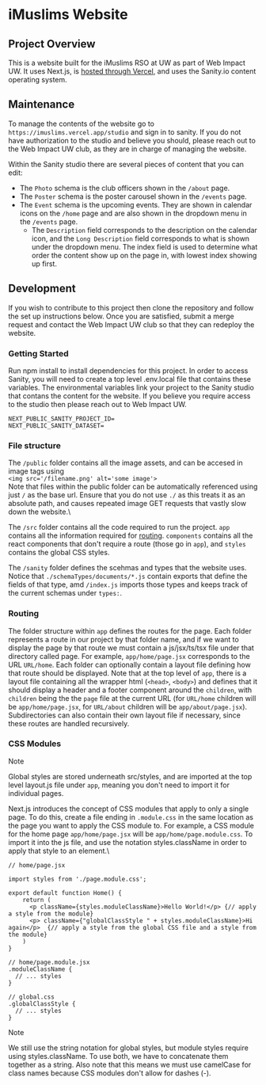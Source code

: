 # iMuslims Website

## Project Overview
This is a website built for the iMuslims RSO at UW as part of Web Impact UW. It uses Next.js, is [hosted through Vercel](https://imuslims.vercel.app), and uses the Sanity.io content operating system.

## Maintenance
To manage the contents of the website go to `https://imuslims.vercel.app/studio` and sign in to sanity. If you do not have authorization to the studio and believe you should, please reach out to the Web Impact UW club, as they are in charge of managing the website.

Within the Sanity studio there are several pieces of content that you can edit:
- The `Photo` schema is the club officers shown in the `/about` page.
- The `Poster` schema is the poster carousel shown in the `/events` page.
- The `Event` schema is the upcoming events. They are shown in calendar icons on the `/home` page and are also shown in the dropdown menu in the `/events` page.
  - The `Description` field corresponds to the description on the calendar icon, and the `Long Description` field corresponds to what is shown under the dropdown menu.
The index field is used to determine what order the content show up on the page in, with lowest index showing up first.

## Development
If you wish to contribute to this project then clone the repository and follow the set up instructions below. Once you are satisfied, submit a merge request and contact the Web Impact UW club so that they can redeploy the website.

### Getting Started
Run npm install to install dependencies for this project. In order to access Sanity, you will need to create a top level .env.local file that contains these variables. The environmental variables link your project to the Sanity studio that contans the content for the website. If you believe you require access to the studio then please reach out to Web Impact UW.
```env
NEXT_PUBLIC_SANITY_PROJECT_ID=
NEXT_PUBLIC_SANITY_DATASET=
```

### File structure
The `/public` folder contains all the image assets, and can be accesed in image tags using\
`<img src='/filename.png' alt='some image'>`\
Note that files within the public folder can be automatically referenced using just `/` as the base url. Ensure that you do not use `./` as this treats it as an absolute path, and causes repeated image GET requests that vastly slow down the website.\\

The `/src` folder contains all the code required to run the project. `app` contains all the information required for [routing](https://github.com/JimmyALiu/iMuslims/blob/migrate-nextjs/README.md#routing). `components` contains all the react components that don't require a route (those go in `app`), and `styles` contains the global CSS styles.

The `/sanity` folder defines the scehmas and types that the website uses. Notice that `./schemaTypes/documents/*.js` contain exports that define the fields of that type, amd `/index.js` imports those types and keeps track of the current schemas under `types:`.

### Routing
The folder structure within `app` defines the routes for the page. Each folder represents a route in our project by that folder name, and if we want to display the page by that route we must contain a js/jsx/ts/tsx file under that directory called page. For example, `app/home/page.jsx` corresponds to the URL `URL/home`. Each folder can optionally contain a layout file defining how that route should be displayed. Note that at the top level of `app`, there is a layout file containing all the wrapper html (`<head>`, `<body>`) and defines that it should display a header and a footer component around the `children`, with `children` being the the `page` file at the current URL (for `URL/home` children will be `app/home/page.jsx`, for `URL/about` children will be `app/about/page.jsx`). Subdirectories can also contain their own layout file if necessary, since these routes are handled recursively.

### CSS Modules
> [!NOTE]
> Global styles are stored underneath src/styles, and are imported at the top level layout.js file under `app`, meaning you don't need to import it for individual pages.

Next.js introduces the concept of CSS modules that apply to only a single page. To do this, create a file ending in `.module.css` in the same location as the page you want to apply the CSS module to. For example, a CSS module for the home page `app/home/page.jsx` will be `app/home/page.module.css`. To import it into the js file, and use the notation styles.className in order to apply that style to an element.\
```
// home/page.jsx

import styles from './page.module.css';

export default function Home() {
    return (
      <p className={styles.moduleClassName}>Hello World!</p> {// apply a style from the module}
      <p> className={"globalClassStyle " + styles.moduleClassName}>Hi again</p>  {// apply a style from the global CSS file and a style from the module}
    )
}
```
```
// home/page.module.jsx
.moduleClassName {
  // ... styles
}
```
```
// global.css
.globalClassStyle {
  // ... styles
}

```
> [!NOTE]
> We still use the string notation for global styles, but module styles require using styles.className. To use both, we have to concatenate them together as a string.
> Also note that this means we must use camelCase for class names because CSS modules don't allow for dashes (-).
